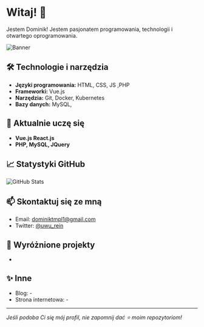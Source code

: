 # Witaj! 👋

Jestem Dominik! Jestem pasjonatem programowania, technologii i otwartego oprogramowania. 

![Banner](https://images.unsplash.com/photo-1557683316-973673baf926?crop=entropy&cs=tinysrgb&fit=max&fm=jpg&ixid=MnwzNjUyOXwwfDF8c2VhcmNofDEwfHxtb2Rlcm58ZW58MHx8fHwxNjEzNzI3ODAy&ixlib=rb-1.2.1&q=80&w=1080)

## 🛠 Technologie i narzędzia
- **Języki programowania:** HTML, CSS, JS ,PHP
- **Frameworki:** Vue.js
- **Narzędzia:** Git, Docker, Kubernetes
- **Bazy danych:** MySQL, 

## 🌱 Aktualnie uczę się
- **Vue.js React.js**
- **PHP, MySQL, JQuery**

## 📈 Statystyki GitHub
![GitHub Stats](https://github-readme-stats.vercel.app/api?username=reinosu4&show_icons=true&theme=radical)

## 📫 Skontaktuj się ze mną
- Email: dominiktmpl1@gmail.com
- Twitter: [@uwu_rein](https://x.com/uwu_rein)

## 🧩 Wyróżnione projekty
-

## ✨ Inne
- Blog: -
- Strona internetowa: -

---

*Jeśli podoba Ci się mój profil, nie zapomnij dać ⭐ moim repozytoriom!*



